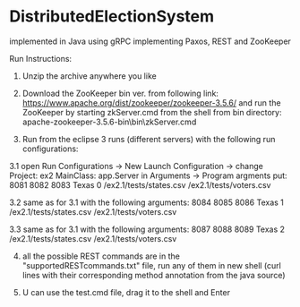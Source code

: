 # DistributedElectionSystem
implemented in Java using gRPC implementing Paxos, REST and ZooKeeper


Run Instructions:

1. Unzip the archive anywhere you like
2. Download the ZooKeeper bin ver. from following link:
   https://www.apache.org/dist/zookeeper/zookeeper-3.5.6/
   and run the ZooKeeper by starting zkServer.cmd from the shell from bin directory: apache-zookeeper-3.5.6-bin\bin\zkServer.cmd

3. Run from the eclipse 3 runs (different servers) with the following run configurations:
 
 3.1 open Run Configurations -> New Launch Configuration -> change Project: ex2 MainClass: app.Server
 	in Arguments -> Program argments put:
8081 8082 8083 Texas 0 <YourRelativePath>/ex2.1/tests/states.csv <YourRelativePath>/ex2.1/tests/voters.csv
 
 3.2 same as for 3.1 with the following arguments:
8084 8085 8086 Texas 1  <YourRelativePath>/ex2.1/tests/states.csv <YourRelativePath>/ex2.1/tests/voters.csv
 
 3.3 same as for 3.1 with the following arguments:
8087 8088 8089 Texas 2  <YourRelativePath>/ex2.1/tests/states.csv <YourRelativePath>/ex2.1/tests/voters.csv

4. all the possible REST commands are in the "supportedRESTcommands.txt" file, run any of them in new shell (curl lines with their corresponding method annotation from the java source)

5. U can use the test.cmd file, drag it to the shell and Enter
